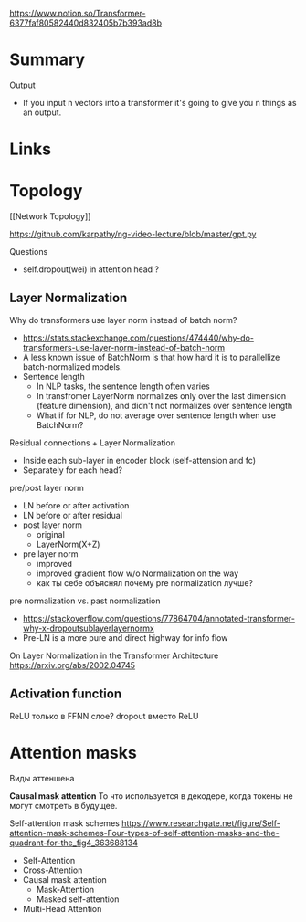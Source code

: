 
https://www.notion.so/Transformer-6377faf80582440d832405b7b393ad8b

# Summary

Output
- If you input n vectors into a transformer it's going to give you n things as an output.

# Links



# Topology

[[Network Topology]]

https://github.com/karpathy/ng-video-lecture/blob/master/gpt.py

Questions
- self.dropout(wei) in attention head ?

## Layer Normalization

Why do transformers use layer norm instead of batch norm?
- https://stats.stackexchange.com/questions/474440/why-do-transformers-use-layer-norm-instead-of-batch-norm
- A less known issue of BatchNorm is that how hard it is to parallellize batch-normalized models.
- Sentence length
	- In NLP tasks, the sentence length often varies
	- In transfromer LayerNorm normalizes only over the last dimension (feature dimension), and didn't not normalizes over sentence length
	- What if for NLP, do not average over sentence length when use BatchNorm?

Residual connections + Layer Normalization
- Inside each sub-layer in encoder block (self-attension and fc)
- Separately for each head?

pre/post layer norm
- LN before or after activation
- LN before or after residual
- post layer norm
	- original
	- LayerNorm(X+Z)
- pre layer norm
	- improved
	- improved gradient flow w/o Normalization on the way
	- как ты себе объяснял почему pre normalization лучше?

pre normalization vs. past normalization
- https://stackoverflow.com/questions/77864704/annotated-transformer-why-x-dropoutsublayerlayernormx
- Pre-LN is a more pure and direct highway for info flow

On Layer Normalization in the Transformer Architecture
https://arxiv.org/abs/2002.04745


## Activation function

ReLU только в FFNN слое?
dropout вместо ReLU

# Attention masks
Виды аттеншена

**Causal mask attention**
То что используется в декодере, когда токены не могут смотреть в будущее.

Self-attention mask schemes
https://www.researchgate.net/figure/Self-attention-mask-schemes-Four-types-of-self-attention-masks-and-the-quadrant-for-the_fig4_363688134


- Self-Attention
- Cross-Attention
- Causal mask attention
	- Mask-Attention
	- Masked self-attention
- Multi-Head Attention